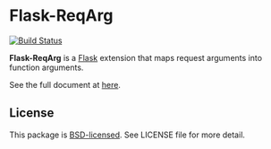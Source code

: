# Flask-ReqArg

[![Build Status](https://secure.travis-ci.org/jason2506/flask-reqarg.png)](http://travis-ci.org/jason2506/flask-reqarg)

**Flask-ReqArg** is a [Flask](http://flask.pocoo.org/) extension that maps request arguments into function arguments.

See the full document at [here](http://jason2506.github.io/flask-reqarg/).

## License

This package is [BSD-licensed](http://www.opensource.org/licenses/BSD-3-Clause). See LICENSE file for more detail.
